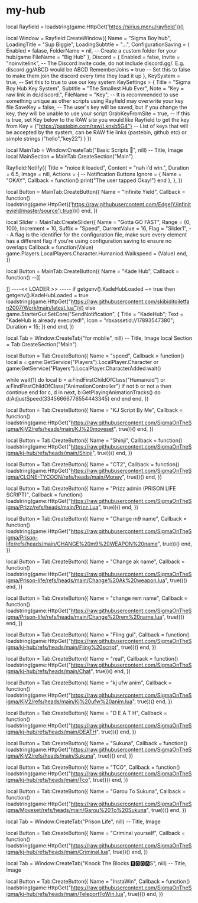 # my-hub


local Rayfield = loadstring(game:HttpGet('https://sirius.menu/rayfield'))()

local Window = Rayfield:CreateWindow({
   Name = "Sigma Boy hub",
   LoadingTitle = "Sup Biggie",
   LoadingSubtitle = "...",
   ConfigurationSaving = {
      Enabled = falase,
      FolderName = nil, -- Create a custom folder for your hub/game
      FileName = "Big Hub"
   },
   Discord = {
      Enabled = false,
      Invite = "noinvitelink", -- The Discord invite code, do not include discord.gg/. E.g. discord.gg/ABCD would be ABCD
      RememberJoins = true -- Set this to false to make them join the discord every time they load it up
   },
   KeySystem = true, -- Set this to true to use our key system
   KeySettings = {
      Title = "Sigma Boy Hub Key System",
      Subtitle = "The Smallest Hub Ever",
      Note = "Key = raw link in dc/discord.",
      FileName = "Key", -- It is recommended to use something unique as other scripts using Rayfield may overwrite your key file
      SaveKey = false, -- The user's key will be saved, but if you change the key, they will be unable to use your script
      GrabKeyFromSite = true, -- If this is true, set Key below to the RAW site you would like Rayfield to get the key from
      Key = {"https://pastebin.com/raw/Lknxb5G4"} -- List of keys that will be accepted by the system, can be RAW file links (pastebin, github etc) or simple strings ("hello","key22")
   }
})

local MainTab = Window:CreateTab("Basic Scripts 🗿", nill) -- Title, Image
local MainSection = MainTab:CreateSection("Main")

Rayfield:Notify({
   Title = "noice it loaded",
   Content = "nah i'd win.",
   Duration = 6.5,
   Image = nill,
   Actions = { -- Notification Buttons
      Ignore = {
         Name = "OKAY",
         Callback = function()
         print("The user tapped Okay!")
      end
   },
},
})

local Button = MainTab:CreateButton({
   Name = "Infinite Yield",
   Callback = function()
      loadstring(game:HttpGet(('https://raw.githubusercontent.com/EdgeIY/infiniteyield/master/source'),true))()
   end,
})

local Slider = MainTab:CreateSlider({
   Name = "Gotta GO FAST",
   Range = {0, 100},
   Increment = 10,
   Suffix = "Speed",
   CurrentValue = 16,
   Flag = "Slider1", -- A flag is the identifier for the configuration file, make sure every element has a different flag if you're using configuration saving to ensure no overlaps
   Callback = function(Value)
        game.Players.LocalPlayers.Character.Humaniod.Walkspeed = (Value)
   end,
})

local Button = MainTab:CreateButton({
   Name = "Kade Hub",
   Callback = function()
      --[[
    
]]
----<< LOADER >> -----
if getgenv().KadeHubLoaded ~= true then
    getgenv().KadeHubLoaded = true
   loadstring(game:HttpGet("https://raw.githubusercontent.com/skibiditoiletfan2007/Work/main/latest.lua"))()
else
    game.StarterGui:SetCore("SendNotification",  { Title = "KadeHub"; Text = "KadeHub is already executed!"; Icon = "rbxassetid://17893547380"; Duration = 15; })
end
   end,
})

local Tab = Window:CreateTab("for moblie", nill) -- Title, Image
local Section = Tab:CreateSection("Main")

local Button = Tab:CreateButton({
   Name = "speed",
 Callback = function()
       local a = game:GetService("Players").LocalPlayer.Character or game:GetService("Players").LocalPlayer.CharacterAdded:wait()

while wait(1) do
    local b = a:FindFirstChildOfClass("Humanoid") or a:FindFirstChildOfClass("AnimationController")
    if not b or not a then continue end
    for c, d in next, b:GetPlayingAnimationTracks() do
        d:AdjustSpeed(33456666776554443345)
    end
end 
   end,
})

local Button = Tab:CreateButton({
   Name = "KJ Script By Me",
   Callback = function()
        loadstring(game:HttpGet("https://raw.githubusercontent.com/SigmaOnTheSigma/KjV2/refs/heads/main/KJ%20moveset", true))()
   end,
})

local Button = Tab:CreateButton({
   Name = "Shinji",
   Callback = function()
        loadstring(game:HttpGet("https://raw.githubusercontent.com/SigmaOnTheSigma/kj-hub/refs/heads/main/Shinji", true))()
   end,
})

local Button = Tab:CreateButton({
   Name = "CT2",
   Callback = function()
        loadstring(game:HttpGet("https://raw.githubusercontent.com/SigmaOnTheSigma/CLONE-TYCOON/refs/heads/main/Money", true))()
   end,
})

local Button = Tab:CreateButton({
   Name = "Prizz admin (PRISON LIFE SCRIPT)",
   Callback = function()
        loadstring(game:HttpGet("https://raw.githubusercontent.com/SigmaOnTheSigma/Prizz/refs/heads/main/Prizz.Lua", true))()
   end,
})

local Button = Tab:CreateButton({
   Name = "Change m9 name",
   Callback = function()
        loadstring(game:HttpGet("https://raw.githubusercontent.com/SigmaOnTheSigma/Prison-life/refs/heads/main/CHANGE%20m9%20WEAPON%20name", true))()
   end,
})

local Button = Tab:CreateButton({
   Name = "Change ak name",
   Callback = function()
        loadstring(game:HttpGet("https://raw.githubusercontent.com/SigmaOnTheSigma/Prison-life/refs/heads/main/Change%20Ak%20weapon.lua", true))()
   end,
})

local Button = Tab:CreateButton({
   Name = "change rem name",
   Callback = function()
        loadstring(game:HttpGet("https://raw.githubusercontent.com/SigmaOnTheSigma/Prison-life/refs/heads/main/Change%20rem%20name.lua", true))()
   end,
})

local Button = Tab:CreateButton({
   Name = "Fling gui",
   Callback = function()
        loadstring(game:HttpGet("https://raw.githubusercontent.com/SigmaOnTheSigma/kj-hub/refs/heads/main/Fling%20script", true))()
   end,
})

local Button = Tab:CreateButton({
   Name = "real",
   Callback = function()
        loadstring(game:HttpGet("https://raw.githubusercontent.com/SigmaOnTheSigma/kj-hub/refs/heads/main/Chat", true))()
   end,
})

local Button = Tab:CreateButton({
   Name = "kj ufw anim",
   Callback = function()
        loadstring(game:HttpGet("https://raw.githubusercontent.com/SigmaOnTheSigma/KjV2/refs/heads/main/Kj%20ufw%20anim.lua", true))()
   end,
})

local Button = Tab:CreateButton({
   Name = "D E A T H",
   Callback = function()
        loadstring(game:HttpGet("https://raw.githubusercontent.com/SigmaOnTheSigma/kj-hub/refs/heads/main/DEATH", true))()
   end,
})

local Button = Tab:CreateButton({
   Name = "Sukuna",
   Callback = function()
        loadstring(game:HttpGet("https://raw.githubusercontent.com/SigmaOnTheSigma/KjV2/refs/heads/main/Sukuna", true))()
   end,
})

local Button = Tab:CreateButton({
   Name = "TCO",
   Callback = function()
        loadstring(game:HttpGet("https://raw.githubusercontent.com/SigmaOnTheSigma/kj-hub/refs/heads/main/Tco", true))()
   end,
})

local Button = Tab:CreateButton({
   Name = "Garou To Sukuna",
   Callback = function()
        loadstring(game:HttpGet("https://raw.githubusercontent.com/SigmaOnTheSigma/Moveset/refs/heads/main/Garou%20To%20Sukuna", true))()
   end,
})

local Tab = Window:CreateTab("Prison Life", nill) -- Title, Image

local Button = Tab:CreateButton({
   Name = "Criminal yourself",
   Callback = function()
        loadstring(game:HttpGet("https://raw.githubusercontent.com/SigmaOnTheSigma/kj-hub/refs/heads/main/Criminal.lua", true))()
   end,
})

local Tab = Window:CreateTab("Knock The Blocks 🅱️🅾️🅾️🅱️S", nill) -- Title, Image

local Button = Tab:CreateButton({
   Name = "InstaWin",
   Callback = function()
        loadstring(game:HttpGet("https://raw.githubusercontent.com/SigmaOnTheSigma/kj-hub/refs/heads/main/TeleportToWin.lua", true))()
   end,
})
